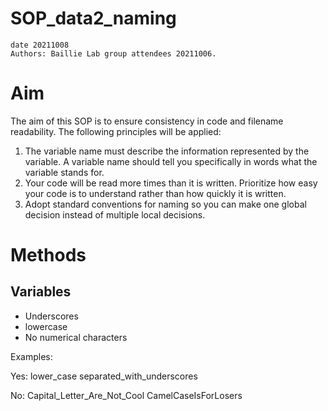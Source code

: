 # SOP_data2_naming
~~~~~~~~~~~~~~~~~~~~~~~~~~~~~~~~~~~~~~~~~~
date 20211008
Authors: Baillie Lab group attendees 20211006.
~~~~~~~~~~~~~~~~~~~~~~~~~~~~~~~~~~~~~~~~~~
# Aim
The aim of this SOP is to ensure consistency in code and filename readability. The following principles will be applied:


1. The variable name must describe the information represented by the variable. A variable name should tell you specifically in words what the variable stands for.
2. Your code will be read more times than it is written. Prioritize how easy your code is to understand rather than how quickly it is written.
3. Adopt standard conventions for naming so you can make one global decision instead of multiple local decisions.


# Methods

## Variables
 - Underscores
 - lowercase
 - No numerical characters

 Examples:

Yes:
 lower_case
 separated_with_underscores

No:
 Capital_Letter_Are_Not_Cool
 CamelCaseIsForLosers
